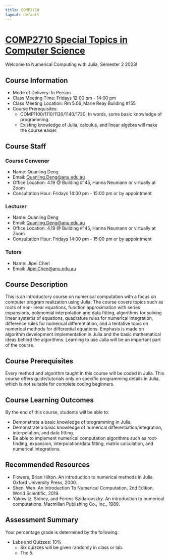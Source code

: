 ```yaml
---
title: COMP2710
layout: default
---
```


# [COMP2710 Special Topics in Computer Science](https://programsandcourses.anu.edu.au/2023/course/comp2710) 

Welcome to Numerical Computing with Julia, Semester 2 2023!

## Course Information

- Mode of Delivery: In Person
- Class Meeting Time: Fridays 12:00 pm - 14:00 pm
- Class Meeting Location: Rm 5.06_Marie Reay Building #155
- Course Prerequisites:
  - COMP1100/1110/1130/1140/1730; In words, some basic knowledge of programming.
  - Existing knowledge of Julia, calculus, and linear algebra will make the course easier.

## Course Staff

### Course Convener

- Name: Quanling Deng
- Email: Quanling.Deng@anu.edu.au
- Office Location: 4.19 @ Building #145, Hanna Neumann or virtually at Zoom
- Consultation Hour: Fridays 14:00 pm - 15:00 pm or by appointment

### Lecturer

- Name: Quanling Deng
- Email: Quanling.Deng@anu.edu.au
- Office Location: 4.19 @ Building #145, Hanna Neumann or virtually at Zoom
- Consultation Hour: Fridays 14:00 pm - 15:00 pm or by appointment

### Tutors

- Name: Jipei Chen
- Email: Jipei.Chen@anu.edu.au

## Course Description

This is an introductory course on numerical computation with a focus on computer program realization using Julia. The course covers topics such as roots of non-linear equations, function approximation with series expansions, polynomial interpolation and data fitting, algorithms for solving linear systems of equations, quadrature rules for numerical integration, difference rules for numerical differentiation, and a tentative topic on numerical methods for differential equations. Emphasis is made on algorithm development implementation in Julia and the basic mathematical ideas behind the algorithms. Learning to use Julia will be an important part of the course.

## Course Prerequisites

Every method and algorithm taught in this course will be coded in Julia. This course offers guide/tutorials only on specific programming details in Julia, which is not suitable for complete coding beginners.

## Course Learning Outcomes

By the end of this course, students will be able to:

- Demonstrate a basic knowledge of programming in Julia.
- Demonstrate a basic knowledge of numerical differentiation/integration, interpolation, and data fitting.
- Be able to implement numerical computation algorithms such as root-finding, expansion, interpolation/data fitting, matrix calculation, and numerical integrations.

## Recommended Resources

- Flowers, Brian Hilton. An introduction to numerical methods in Julia. Oxford University Press, 2000.
- Shen, Wen. An Introduction To Numerical Computation, 2nd Edition, World Scientific, 2019.
- Yakowitz, Sidney, and Ferenc Szidarovszky. An introduction to numerical computations. Macmillan Publishing Co., Inc., 1989.

## Assessment Summary

Your percentage grade is determined by the following:

- Labs and Quizzes: 10%
  - Six quizzes will be given randomly in class or lab.
  - The 5.
